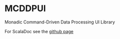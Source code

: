 MCDDPUI
========
Monadic Command-Driven Data Processing UI Library

For ScalaDoc see the [github page](http://ksmonkey123.github.io/mcddpui)
